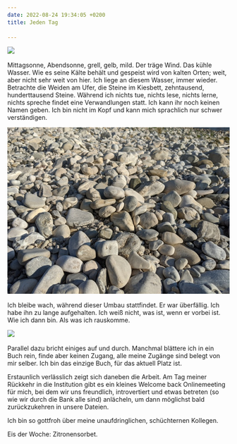 ```yaml
---
date: 2022-08-24 19:34:05 +0200
title: Jeden Tag

---
```

![](/uploads/pxl_20220824_155407669.jpg)

Mittagsonne, Abendsonne, grell, gelb, mild. Der träge Wind. Das kühle Wasser. Wie es seine Kälte behält und gespeist wird von kalten Orten; weit, aber nicht sehr weit von hier. Ich liege an diesem Wasser, immer wieder. Betrachte die Weiden am Ufer, die Steine im Kiesbett, zehntausend, hunderttausend Steine. Während ich nichts tue, nichts lese, nichts lerne, nichts spreche findet eine Verwandlungen statt. Ich kann ihr noch keinen Namen geben. Ich bin nicht im Kopf und kann mich sprachlich nur schwer verständigen.

![](/uploads/pxl_20220824_155907983.jpg)

Ich bleibe wach, während dieser Umbau stattfindet. Er war überfällig. Ich habe ihn zu lange aufgehalten. Ich weiß nicht, was ist, wenn er vorbei ist. Wie ich dann bin. Als was ich rauskomme.

![](/uploads/pxl_20220824_160950540.jpg)

Parallel dazu bricht einiges auf und durch. Manchmal blättere ich in ein Buch rein, finde aber keinen Zugang, alle meine Zugänge sind belegt von mir selber. Ich bin das einzige Buch, für das aktuell Platz ist.

Erstaunlich verlässlich zeigt sich daneben die Arbeit. Am Tag meiner Rückkehr in die Institution gibt es ein kleines Welcome back Onlinemeeting für mich, bei dem wir uns freundlich, introvertiert und etwas betreten (so wie wir durch die Bank alle sind) anlächeln, um dann möglichst bald zurückzukehren in unsere Dateien. 

Ich bin so gottfroh über meine unaufdringlichen, schüchternen Kollegen.

Eis der Woche: Zitronensorbet.